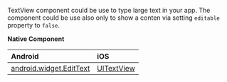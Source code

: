 TextView component could be use to type large text in your app. The component could be use also only to show a conten via setting `editable` property to `false`.

**Native Component**

| Android               | iOS      |
|:----------------------|:---------|
| [android.widget.EditText](http://developer.android.com/reference/android/widget/EditText.html) | [UITextView](https://developer.apple.com/library/ios/documentation/UIKit/Reference/UITextView_Class/) |